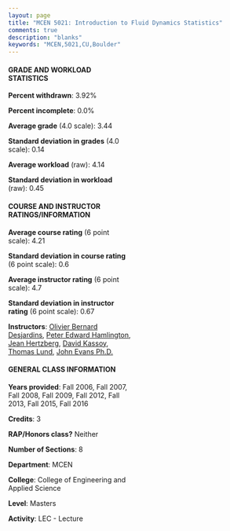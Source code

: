 ```yaml
---
layout: page
title: "MCEN 5021: Introduction to Fluid Dynamics Statistics"
comments: true
description: "blanks"
keywords: "MCEN,5021,CU,Boulder"
---
```

<head>
<script src="https://ajax.googleapis.com/ajax/libs/jquery/2.1.3/jquery.min.js"></script>
<script src="https://dl.dropboxusercontent.com/s/pc42nxpaw1ea4o9/highcharts.js?dl=0"></script>
<!-- <script src="../assets/js/highcharts.js"></script> -->
<style type="text/css">@font-face {
	font-family: "Bebas Neue";
	src: url(https://www.filehosting.org/file/details/544349/BebasNeue Regular.otf) format("opentype");
	}
	h1.Bebas { 
		font-family: "Bebas Neue", Verdana, Tahoma;
	}
</style>
</head>
<body>
	<div id="container" style="float: right; width: 45%; height: 88%; margin-left: 2.5%; margin-right: 2.5%;"></div>
	<script language="JavaScript">
		$(document).ready(function() {
		var chart = {type: 'column'};
		var title = {text: 'Grade Distribution'};
		var xAxis = {categories: ['A','B','C','D','F'],crosshair: true};
		var yAxis = {min: 0,title: {text: 'Percentage'}};
		var tooltip = {headerFormat: '<center><b><span style="font-size:20px">{point.key}</span></b></center>',
		               pointFormat: '<td style="padding:0"><b>{point.y:.1f}%</b></td>',
		               footerFormat: '</table>',shared: true,useHTML: true};
		var plotOptions = {column: {pointPadding: 0.0,borderWidth: 0}};  
		var credits = {enabled: false};var series= [{name: 'Percent',data: [50.58,45.85,3.39,0.0,0.17,]}];
		var json = {};
		json.chart = chart;
		json.title = title;
		json.tooltip = tooltip;
		json.xAxis = xAxis;
		json.yAxis = yAxis;  
		json.series = series;
		json.plotOptions = plotOptions;  
		json.credits = credits;
		$('#container').highcharts(json);
	});
	</script>
</body>
			   
#### GRADE AND WORKLOAD STATISTICS

**Percent withdrawn**: 3.92%

**Percent incomplete**: 0.0%

**Average grade** (4.0 scale): 3.44

**Standard deviation in grades** (4.0 scale): 0.14

**Average workload** (raw): 4.14

**Standard deviation in workload** (raw): 0.45

#### COURSE AND INSTRUCTOR RATINGS/INFORMATION

**Average course rating** (6 point scale): 4.21

**Standard deviation in course rating** (6 point scale): 0.6

**Average instructor rating** (6 point scale): 4.7

**Standard deviation in instructor rating** (6 point scale): 0.67

**Instructors**: <a href='../../instructors/Olivier_Bernard_Desjardins'>Olivier Bernard Desjardins</a>, <a href='../../instructors/Peter_Edward_Hamlington'>Peter Edward Hamlington</a>, <a href='../../instructors/Jean_Hertzberg'>Jean Hertzberg</a>, <a href='../../instructors/David_Kassoy'>David Kassoy</a>, <a href='../../instructors/Thomas_Lund'>Thomas Lund</a>, <a href='../../instructors/John_Evans_Ph.D.'>John Evans Ph.D.</a>

#### GENERAL CLASS INFORMATION

**Years provided**: Fall 2006, Fall 2007, Fall 2008, Fall 2009, Fall 2012, Fall 2013, Fall 2015, Fall 2016

**Credits**: 3

**RAP/Honors class?** Neither

**Number of Sections**: 8

**Department**: MCEN

**College**: College of Engineering and Applied Science

**Level**: Masters

**Activity**: LEC - Lecture
